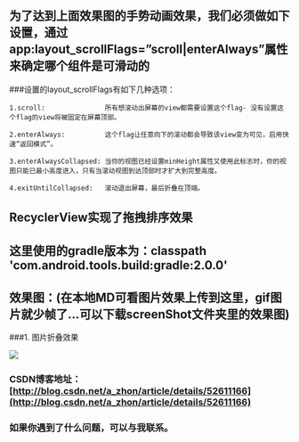 
## 为了达到上面效果图的手势动画效果，我们必须做如下设置，通过app:layout_scrollFlags=”scroll|enterAlways”属性来确定哪个组件是可滑动的

###设置的layout_scrollFlags有如下几种选项：

    1.scroll:               所有想滚动出屏幕的view都需要设置这个flag- 没有设置这个flag的view将被固定在屏幕顶部。

    2.enterAlways:          这个flag让任意向下的滚动都会导致该view变为可见，启用快速“返回模式”。
   
    3.enterAlwaysCollapsed: 当你的视图已经设置minHeight属性又使用此标志时，你的视图只能已最小高度进入，只有当滚动视图到达顶部时才扩大到完整高度。

    4.exitUntilCollapsed:   滚动退出屏幕，最后折叠在顶端。

## RecyclerView实现了拖拽排序效果

## 这里使用的gradle版本为：classpath 'com.android.tools.build:gradle:2.0.0'

## 效果图：(在本地MD可看图片效果上传到这里，gif图片就少帧了...可以下载screenShot文件夹里的效果图)
###1. 图片折叠效果
 
![](http://img.blog.csdn.net/20160922111152469)
### CSDN博客地址：[http://blog.csdn.net/a_zhon/article/details/52611166](http://blog.csdn.net/a_zhon/article/details/52611166)
### 如果你遇到了什么问题，可以与我联系。

